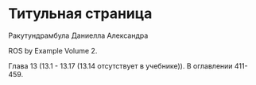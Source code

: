 # Титульная страница

Ракутундрамбула Даниелла Александра

ROS by Example Volume 2.

Глава 13 \(13.1 - 13.17 \(13.14 отсутствует в учебнике\)\). В оглавлении 411-459.

